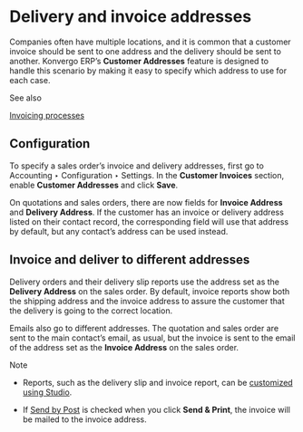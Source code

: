# Delivery and invoice addresses

Companies often have multiple locations, and it is common that a customer
invoice should be sent to one address and the delivery should be sent to
another. Konvergo ERP’s **Customer Addresses** feature is designed to handle this
scenario by making it easy to specify which address to use for each case.

<div class="alert alert-secondary">
<p class="alert-title">
See also</p><p><a href="overview">Invoicing processes</a></p>
</div>

## Configuration

To specify a sales order’s invoice and delivery addresses, first go to
Accounting ‣ Configuration ‣ Settings. In the **Customer Invoices** section,
enable **Customer Addresses** and click **Save**.

On quotations and sales orders, there are now fields for **Invoice Address**
and **Delivery Address**. If the customer has an invoice or delivery address
listed on their contact record, the corresponding field will use that address
by default, but any contact’s address can be used instead.

## Invoice and deliver to different addresses

Delivery orders and their delivery slip reports use the address set as the
**Delivery Address** on the sales order. By default, invoice reports show both
the shipping address and the invoice address to assure the customer that the
delivery is going to the correct location.

Emails also go to different addresses. The quotation and sales order are sent
to the main contact’s email, as usual, but the invoice is sent to the email of
the address set as the **Invoice Address** on the sales order.

<div class="alert alert-primary">
<p class="alert-title">
Note</p><ul>
<li><p>Reports, such as the delivery slip and invoice report, can be <a href="../../../studio/pdf_reports">customized using Studio</a>.</p></li>
<li><p>If <a href="snailmail">Send by Post</a> is checked when you click <b>Send &amp; Print</b>, the
invoice will be mailed to the invoice address.</p></li>
</ul>
</div>

